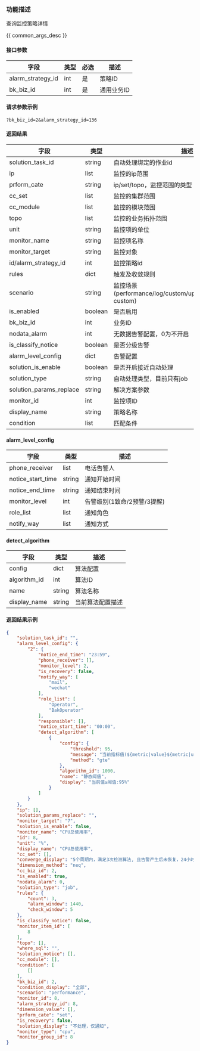 ### 功能描述

查询监控策略详情

{{ common_args_desc }}

#### 接口参数

| 字段              | 类型 | 必选 | 描述       |
| ----------------- | ---- | ---- | ---------- |
| alarm_strategy_id | int  | 是   | 策略ID     |
| bk_biz_id         | int  | 是   | 通用业务ID |

#### 请求参数示例

```
?bk_biz_id=2&alarm_strategy_id=136
```

#### 返回结果

| 字段                    | 类型    | 描述                                                         |
| ----------------------- | ------- | ------------------------------------------------------------ |
| solution_task_id        | string  | 自动处理绑定的作业id                                         |
| ip                      | list    | 监控的ip范围                                                 |
| prform_cate             | string  | ip/set/topo，监控范围的类型                                  |
| cc_set                  | list    | 监控的集群范围                                               |
| cc_module               | list    | 监控的模块范围                                               |
| topo                    | list    | 监控的业务拓扑范围                                           |
| unit                    | string  | 监控项的单位                                                 |
| monitor_name            | string  | 监控项名称                                                   |
| monitor_target          | string  | 监控对象                                                     |
| id/alarm_strategy_id    | int     | 监控策略id                                                   |
| rules                   | dict    | 触发及收敛规则                                               |
| scenario                | string  | 监控场景(performance/log/custom/uptimecheck/dashboard-custom) |
| is_enabled              | boolean | 是否启用                                                     |
| bk_biz_id               | int     | 业务ID                                                       |
| nodata_alarm            | int     | 无数据告警配置，0为不开启                                    |
| is_classify_notice      | boolean | 是否分级告警                                                 |
| alarm_level_config      | dict    | 告警配置                                                     |
| solution_is_enable      | boolean | 是否开启接近自动处理                                         |
| solution_type           | string  | 自动处理类型，目前只有job                                    |
| solution_params_replace | string  | 解决方案参数                                                 |
| monitor_id              | int     | 监控项ID                                                     |
| display_name            | string  | 策略名称                                                     |
| condition               | list    | 匹配条件                                                     |

#### alarm_level_config

| 字段              | 类型   | 描述                        |
| ----------------- | ------ | --------------------------- |
| phone_receiver    | list   | 电话告警人                  |
| notice_start_time | string | 通知开始时间                |
| notice_end_time   | string | 通知结束时间                |
| monitor_level     | int    | 告警级别(1致命/2预警/3提醒) |
| role_list         | list   | 通知角色                    |
| notify_way        | list   | 通知方式                    |

#### detect_algorithm

| 字段         | 类型   | 描述             |
| ------------ | ------ | ---------------- |
| config       | dict   | 算法配置         |
| algorithm_id | int    | 算法ID           |
| name         | string | 算法名称         |
| display_name | string | 当前算法配置描述 |



#### 返回结果示例

```json
{
    "solution_task_id": "",
    "alarm_level_config": {
        "2": {
            "notice_end_time": "23:59",
            "phone_receiver": [],
            "monitor_level": 2,
            "is_recovery": false,
            "notify_way": [
                "mail",
                "wechat"
            ],
            "role_list": [
                "Operator",
                "BakOperator"
            ],
            "responsible": [],
            "notice_start_time": "00:00",
            "detect_algorithm": [
                {
                    "config": {
                        "threshold": 95,
                        "message": "当前指标值(${metric|value}${metric|unit}) ${method} (${threshold}${metric|unit})",
                        "method": "gte"
                    },
                    "algorithm_id": 1000,
                    "name": "静态阈值",
                    "display": "当前值≥阈值:95%"
                }
            ]
        }
    },
    "ip": [],
    "solution_params_replace": "",
    "monitor_target": "7",
    "solution_is_enable": false,
    "monitor_name": "CPU总使用率",
    "id": 8,
    "unit": "%",
    "display_name": "CPU总使用率",
    "cc_set": [],
    "converge_display": "5个周期内，满足3次检测算法, 且告警产生后未恢复，24小时内不再告警",
    "dimension_method": "neq",
    "cc_biz_id": 2,
    "is_enabled": true,
    "nodata_alarm": 0,
    "solution_type": "job",
    "rules": {
        "count": 3,
        "alarm_window": 1440,
        "check_window": 5
    },
    "is_classify_notice": false,
    "monitor_item_id": [
        8
    ],
    "topo": [],
    "where_sql": "",
    "solution_notice": [],
    "cc_module": [],
    "condition": [
        []
    ],
    "bk_biz_id": 2,
    "condition_display": "全部",
    "scenario": "performance",
    "monitor_id": 8,
    "alarm_strategy_id": 8,
    "dimension_value": [],
    "prform_cate": "set",
    "is_recovery": false,
    "solution_display": "不处理，仅通知",
    "monitor_type": "cpu",
    "monitor_group_id": 8
}

```


